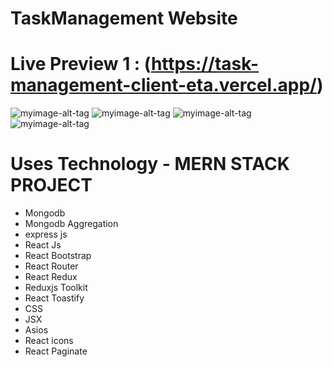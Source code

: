 #     TaskManagement Website 

# Live Preview 1 :  (https://task-management-client-eta.vercel.app/)

![myimage-alt-tag]((https://i.postimg.cc/d14tyNT0/dashboard.png))
![myimage-alt-tag](https://i.ibb.co/kKQ2j9V/profile.png)
![myimage-alt-tag](https://i.ibb.co/cJDh0CK/profile.png)
![myimage-alt-tag](https://i.postimg.cc/DZs7ftXx/screencapture-business-table-vercel-app-2023-04-06-00-48-16.png)
# Uses Technology - MERN STACK PROJECT
- Mongodb
- Mongodb Aggregation
- express js
- React Js
- React Bootstrap 
- React Router 
- React Redux
- Reduxjs Toolkit
- React Toastify
- CSS 
- JSX 
- Asios
- React icons 
- React Paginate
